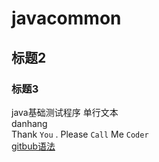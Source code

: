 # javacommon
## 标题2
### 标题3
java基础测试程序
        单行文本<br>
        danhang<br>
Thank `You` . Please `Call` Me `Coder`<br>
[gitbub语法](https://blog.csdn.net/guodongxiaren/article/details/23690801 "悬停")
